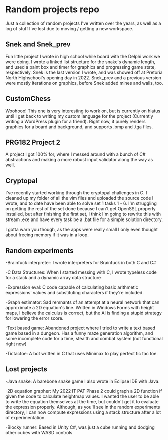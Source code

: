 # Random projects repo

Just a collection of random projects I've written over the years, as well as a log of stuff I've lost due to moving / getting a new workspace.

Snek and Snek_prev
-
Fun little project I wrote in high school while board with the Delphi work we were doing. I wrote a linked list structure for the snake's dynamic length, and used a paint box and timer for graphics and progressing game state, respectively.
Snek is the last version I wrote, and was showed off at Pretoria North Highschool's opening day in 2022. Snek_prev and a previous version were mostly iterations on graphics, before Snek added mines and walls, too.

CustomChess
-
Woohooo! This one is very interesting to work on, but is currently on hiatus until I get back to writing my custom language for the project (Currently writing a WordPress plugin for a friend). Right now, it purely renders graphics for a board and background, and supports .bmp and .tga files.

PRG182 Project 2
-
A project I got 100% for, where I messed around with a bunch of C# abstractions and making a more robust input validator along the way as well.

Cryptopal
-
I've recently started working through the cryptopal challenges in C. I cleaned up my folder of all the vim files and uploaded the source code I wrote, and to date have been able to solve set 1 tasks 1 - 6. I'm struggling on getting the rest of the set done because I can't get OpenSSL properly installed, but after finishing the first set, I think I'm going to rewrite this with stream .exe and have every task be a .bat file for a simple solution directory.

I gotta warn you though, as the apps were really small I only even thought about freeing memory if it was in a loop.

Random experiments
-
-Brainfuck interpreter: I wrote interpreters for Brainfuck in both C and C#

-C Data Structures: When I started messing with C, I wrote typeless code for a stack and a dynamic array data structure

-Expression eval: C code capable of calculating basic arithmetic expressions' values and substituting characters if they're included.

-Graph estimator: Sad remnants of an attempt at a neural network that can approximate a 2D equation's line. Written in Windows Forms with height maps, I believe the calculus is correct, but the AI is finding a stupid strategy for lowering the error score.

-Text based game: Abandoned project where I tried to write a text based game based in a dungeon. Has a funny maze generation algorithm, and some incomplete code for a time, stealth and combat system (not functional right now)

-Tictactoe: A bot written in C that uses Minimax to play perfect tic tac toe.

Lost projects
-
-Java snake: A barebone snake game I also wrote in Eclipse IDE with Java.

-2D equation grapher: My 2022 IT PAT Phase 2 could graph a 2D function if given the code to calculate heightmap values. I wanted the user to be able to write the equation themselves at the time, but couldn't get it to evaluate the expression properly.
Although, as you'll see in the random experiments directory, I can now compute expressions using a stack structure after a lot of experimentation.

-Blocky runner: Based in Unity C#, was just a cube running and dodging other cubes with WASD controls
